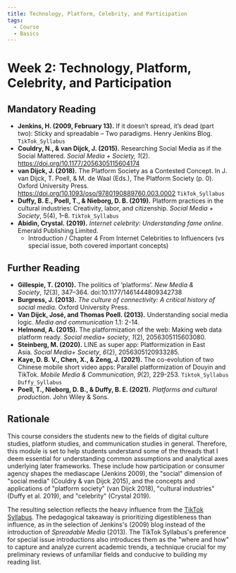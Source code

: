 ```yaml
---
title: Technology, Platform, Celebrity, and Participation
tags:
  - Course
  - Basics
---
```


# Week 2: Technology, Platform, Celebrity, and Participation

## Mandatory Reading

- **Jenkins, H. (2009, February 13).** If it doesn’t spread, it’s dead (part two): Sticky and spreadable – Two paradigms. Henry Jenkins Blog. `TikTok_Syllabus`
- **Couldry, N., & van Dijck, J. (2015).** Researching Social Media as if the Social Mattered. *Social Media + Society, 1*(2). <https://doi.org/10.1177/2056305115604174>
- **van Dijck, J. (2018).** The Platform Society as a Contested Concept. In J. van Dijck, T. Poell, & M. de Waal (Eds.), The Platform Society (p. 0). Oxford University Press. <https://doi.org/10.1093/oso/9780190889760.003.0002> `TikTok_Syllabus`
- **Duffy, B. E., Poell, T., & Nieborg, D. B. (2019).** Platform practices in the cultural industries: Creativity, labor, and citizenship. *Social Media + Society*, 5(4), 1–8. `TikTok_Syllabus`
- **Abidin, Crystal. (2019).** *Internet celebrity: Understanding fame online*. Emerald Publishing Limited.
  - Introduction / Chapter 4 From Internet Celebrities to Influencers (vs special issue, both covered important concepts)

## Further Reading

- **Gillespie, T. (2010).** The politics of ‘platforms’. *New Media & Society*, *12*(3), 347–364. doi:10.1177/1461444809342738
- **Burgress, J. (2013).** *The culture of connectivity: A critical history of social media*. Oxford University Press.
- **Van Dijck, José, and Thomas Poell. (2013).** Understanding social media logic. *Media and communication* 1.1: 2-14.
- **Helmond, A. (2015).** The platformization of the web: Making web data platform ready. *Social media+ society*, *1*(2), 2056305115603080.
- **Steinberg, M. (2020).** LINE as super app: Platformization in East Asia. *Social Media+ Society*, *6*(2), 2056305120933285.
- **Kaye, D. B. V., Chen, X., & Zeng, J. (2021).** The co-evolution of two Chinese mobile short video apps: Parallel platformization of Douyin and TikTok. *Mobile Media & Communication*, *9*(2), 229-253. `Tiktok_Syllabus` `Duffy_Syllabus`
- **Poell, T., Nieborg, D. B., & Duffy, B. E. (2021).** *Platforms and cultural production*. John Wiley & Sons.

## Rationale

This course considers the students new to the fields of digital culture studies, platform studies, and communication studies in general. Therefore, this module is set to help students understand some of the threads that I deem essential for understanding common assumptions and analytical axes underlying later frameworks. These include how participation or consumer agency shapes the mediascape (Jenkins 2009), the "social" dimension of "social media" (Couldry & van Dijck 2015), and the concepts and applications of "platform society" (van Dijck 2018), "cultural industries" (Duffy et al. 2019), and "celebrity" (Crystal 2019).

The resulting selection reflects the heavy influence from the [TikTok Syllabus](../../../about/inspirations.md). The pedagogical takeaway is prioritizing digestibleness than influence, as in the selection of Jenkins's (2009) blog instead of the introduction of *Spreadable Media* (2013). The TikTok Syllabus's preference for special issue introductions also introduces them as the "where and how" to capture and analyze current academic trends, a technique crucial for my preliminary reviews of unfamiliar fields and conducive to building my reading list.
